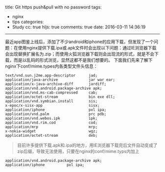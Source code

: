 title: Git https push&pull with no password
tags:
  - nginx
  - tips
categories:
  - Study
cc: true
hljs: true
comments: true
date: 2016-03-11 14:36:19
---
最近app图鉴上线后，添加了不少android和iphone的应用下载，但发现了一个问题：在使用nginx提供下载.ipa或.apk文件时会出现以下问题：通过IE浏览器下载会出现替换扩展名为.zip；而使用火狐浏览器下载则会出现流的形式，就是不会下载，而是以乱码的形式浏览，显然这都不是我们想要的。
下面我们先来了解下 nginx下conf/mime.types内各类型文件头信息：

```
text/vnd.sun.j2me.app-descriptor      jad;   
application/java-archive              jar war ear;   
application/x-java-archive-diff       jardiff;   
application/vnd.android.package-archive apk;   
application/vnd.ms-cab-compressed     cab;   
application/octet-stream              bin exe dll;   
application/vnd.symbian.install       sis;   
x-epoc/x-sisx-app                     sisx;   
application/iphone                    pxl ipa;   
application/vnd.palm                  prc pdb;   
application/vnd.webos.ipk             ipk;   
application/vnd.rim.cod               cod;   
application/mrp                       mrp;   
x-nokia-widget                        wgz;   
application/octet-stream              deb;
```
>目前许多提供下载.apk和.ipa的地方，用IE浏览器下载完后文件自动变成了zip后缀，导致无法使用，只要在nginx的conf/mime.typs内加上

```
application/vnd.android.package-archive apk;   
application/iphone          pxl ipa;
```

